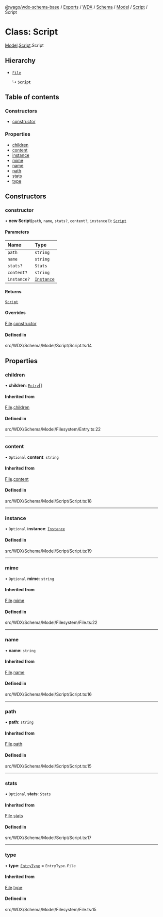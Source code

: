 [@wago/wdx-schema-base](../README.md) / [Exports](../modules.md) / [WDX](../modules/WDX.md) / [Schema](../modules/WDX.Schema.md) / [Model](../modules/WDX.Schema.Model.md) / [Script](../modules/WDX.Schema.Model.Script.md) / Script

# Class: Script

[Model](../modules/WDX.Schema.Model.md).[Script](../modules/WDX.Schema.Model.Script.md).Script

## Hierarchy

- [`File`](WDX.Schema.Model.Filesystem.File.md)

  ↳ **`Script`**

## Table of contents

### Constructors

- [constructor](WDX.Schema.Model.Script.Script.md#constructor)

### Properties

- [children](WDX.Schema.Model.Script.Script.md#children)
- [content](WDX.Schema.Model.Script.Script.md#content)
- [instance](WDX.Schema.Model.Script.Script.md#instance)
- [mime](WDX.Schema.Model.Script.Script.md#mime)
- [name](WDX.Schema.Model.Script.Script.md#name)
- [path](WDX.Schema.Model.Script.Script.md#path)
- [stats](WDX.Schema.Model.Script.Script.md#stats)
- [type](WDX.Schema.Model.Script.Script.md#type)

## Constructors

### constructor

• **new Script**(`path`, `name`, `stats?`, `content?`, `instance?`): [`Script`](WDX.Schema.Model.Script.Script.md)

#### Parameters

| Name | Type |
| :------ | :------ |
| `path` | `string` |
| `name` | `string` |
| `stats?` | `Stats` |
| `content?` | `string` |
| `instance?` | [`Instance`](WDX.Schema.Model.Instance.Instance.md) |

#### Returns

[`Script`](WDX.Schema.Model.Script.Script.md)

#### Overrides

[File](WDX.Schema.Model.Filesystem.File.md).[constructor](WDX.Schema.Model.Filesystem.File.md#constructor)

#### Defined in

src/WDX/Schema/Model/Script/Script.ts:14

## Properties

### children

• **children**: [`Entry`](WDX.Schema.Model.Filesystem.Entry.md)[]

#### Inherited from

[File](WDX.Schema.Model.Filesystem.File.md).[children](WDX.Schema.Model.Filesystem.File.md#children)

#### Defined in

src/WDX/Schema/Model/Filesystem/Entry.ts:22

___

### content

• `Optional` **content**: `string`

#### Inherited from

[File](WDX.Schema.Model.Filesystem.File.md).[content](WDX.Schema.Model.Filesystem.File.md#content)

#### Defined in

src/WDX/Schema/Model/Script/Script.ts:18

___

### instance

• `Optional` **instance**: [`Instance`](WDX.Schema.Model.Instance.Instance.md)

#### Defined in

src/WDX/Schema/Model/Script/Script.ts:19

___

### mime

• `Optional` **mime**: `string`

#### Inherited from

[File](WDX.Schema.Model.Filesystem.File.md).[mime](WDX.Schema.Model.Filesystem.File.md#mime)

#### Defined in

src/WDX/Schema/Model/Filesystem/File.ts:22

___

### name

• **name**: `string`

#### Inherited from

[File](WDX.Schema.Model.Filesystem.File.md).[name](WDX.Schema.Model.Filesystem.File.md#name)

#### Defined in

src/WDX/Schema/Model/Script/Script.ts:16

___

### path

• **path**: `string`

#### Inherited from

[File](WDX.Schema.Model.Filesystem.File.md).[path](WDX.Schema.Model.Filesystem.File.md#path)

#### Defined in

src/WDX/Schema/Model/Script/Script.ts:15

___

### stats

• `Optional` **stats**: `Stats`

#### Inherited from

[File](WDX.Schema.Model.Filesystem.File.md).[stats](WDX.Schema.Model.Filesystem.File.md#stats)

#### Defined in

src/WDX/Schema/Model/Script/Script.ts:17

___

### type

• **type**: [`EntryType`](../enums/WDX.Schema.Model.Filesystem.EntryType.md) = `EntryType.File`

#### Inherited from

[File](WDX.Schema.Model.Filesystem.File.md).[type](WDX.Schema.Model.Filesystem.File.md#type)

#### Defined in

src/WDX/Schema/Model/Filesystem/File.ts:15
